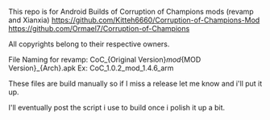 This repo is for Android Builds of Corruption of Champions mods (revamp and Xianxia)
https://github.com/Kitteh6660/Corruption-of-Champions-Mod
https://github.com/Ormael7/Corruption-of-Champions

All copyrights belong to their respective owners.

File Naming for revamp: CoC_{Original Version}_mod_{MOD Version}_{Arch}.apk
Ex: CoC_1.0.2_mod_1.4.6_arm

These files are build manually so if I miss a release let me know and i'll put it up.

I'll eventually post the script i use to build once i polish it up a bit.
